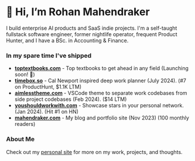 # 👋 Hi, I’m Rohan Mahendraker

I build enterprise AI products and SaaS indie projects. I'm a self-taught fullstack software engineer, former nightlife operator, frequent Product Hunter, and I have a BSc. in Accounting & Finance. 

### In my spare time I've shipped 

- [**toptextbooks.com**](https://toptextbooks.com) - Top textbooks to get ahead in any field (Launching soon! 🚀)
- [**timebox.so**](https://timebox.so) - Cal Newport inspired deep work planner (July 2024). (#7 on ProductHunt, $1.1K LTM)
- [**aimlesstheme.com**](https://aimlesstheme.com) - VSCode theme to separate work codebases from side project codebases (Feb 2024). ($14 LTM)
- [**youshouldworkwith.com**](https://youshouldworkwith.com) - Showcase stars in your personal network. (Jan 2024). (Hit #1 on HN)
- [**mahendraker.com**](https://mahendraker.com) - My blog and portfolio site (Nov 2023) (100 monthly readers)

### About Me
Check out my [personal site](https://www.mahendraker.com/) for more on my work, projects, and thoughts.
